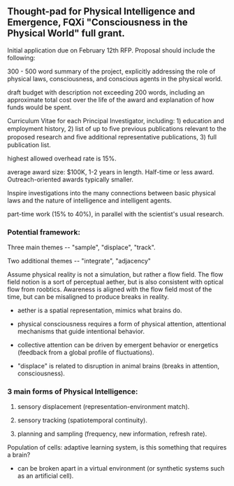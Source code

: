 ## Thought-pad for Physical Intelligence and Emergence, FQXi "Consciousness in the Physical World" full grant.

Initial application due on February 12th RFP. Proposal should include the following:

300 - 500 word summary of the project, explicitly addressing the role of physical laws, consciousness, and conscious agents in the physical world.

draft budget with description not exceeding 200 words, including an approximate total cost over the life of the award and explanation of how funds would be spent.  

Curriculum Vitae for each Principal Investigator, including: 1) education and employment history, 2) list of up to ﬁve previous publications relevant to the proposed research and ﬁve additional representative publications, 3) full publication list.

highest allowed overhead rate is 15%.

average award size: $100K, 1-2 years in length. Half-time or less award. Outreach-oriented awards typically smaller.

Inspire investigations into the many connections between basic physical laws and the nature of intelligence and intelligent agents.

part-time work (15% to 40%), in parallel with the scientist's usual research.  

### Potential framework:  

Three main themes -- "sample", "displace", "track".  

Two additional themes -- "integrate", "adjacency"

Assume physical reality is not a simulation, but rather a flow field. The flow field notion is a sort of perceptual aether, but is also consistent with optical flow from roobtics. Awareness is aligned with the flow field most of the time, but can be misaligned to produce breaks in reality.  

* aether is a spatial representation, mimics what brains do.  

* physical consciousness requires a form of physical attention, attentional mechanisms that guide intentional behavior.

* collective attention can be driven by emergent behavior or energetics (feedback from a global profile of fluctuations).

* "displace" is related to disruption in animal brains (breaks in attention, consciousness).

### 3 main forms of Physical Intelligence:  

1) sensory displacement (representation-environment match).  

2) sensory tracking (spatiotemporal continuity).  

3) planning and sampling (frequency, new information, refresh rate).  

Population of cells: adaptive learning system, is this something that requires a brain?  

* can be broken apart in a virtual environment (or synthetic systems such as an artificial cell).  


